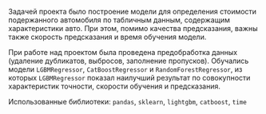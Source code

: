 Задачей проекта было построение модели для определения стоимости подержанного автомобиля по табличным данным, содержащим характеристики авто. При этом, помимо качества предсказания, важны также скорость предсказания и время обучения модели.

При работе над проектом была проведена предобработка данных (удаление дубликатов, выбросов, заполнение пропусков).  Обучались модели `LGBMRegressor`, `CatBoostRegressor` и `RandomForestRegressor`, из которых `LGBMRegressor` показал наилучший результат по совокупности характеристик точности, скорости обучения и предсказания.

Использованные библиотеки: `pandas`, `sklearn`, `lightgbm`, `catboost`, `time`
